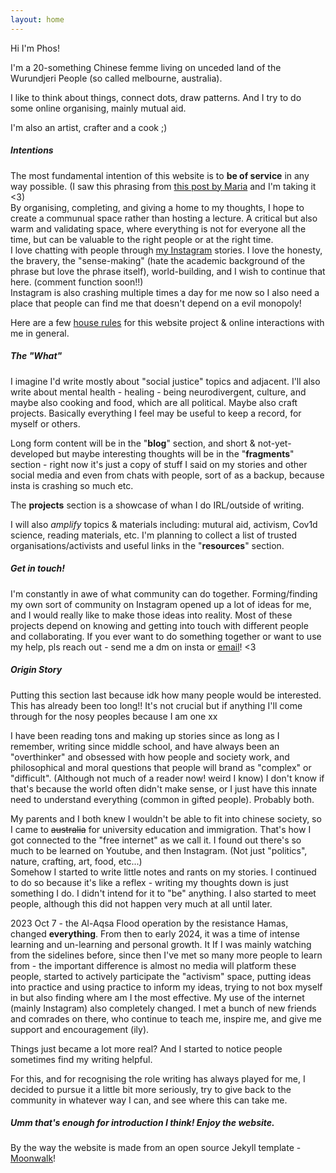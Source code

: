 ```yaml
---
layout: home
---
```


Hi I'm Phos!  

I'm a 20-something Chinese femme living on unceded land of the Wurundjeri People (so called melbourne, australia).  

I like to think about things, connect dots, draw patterns. And I try to do some online organising, mainly mutual aid.

I'm also an artist, crafter and a cook ;)


##### Intentions

The most fundamental intention of this website is to **be of service** in any way possible. (I saw this phrasing from [this post by Maria](https://www.instagram.com/p/C2ag_8kAec7/) and I'm taking it <3)  
By organising, completing, and giving a home to my thoughts, I hope to create a communual space rather than hosting a lecture. A critical but also warm and validating space, where everything is not for everyone all the time, but can be valuable to the right people or at the right time.  
I love chatting with people through [my Instagram](https://www.instagram.com/phomnomnom/) stories. I love the honesty, the bravery, the "sense-making" (hate the academic background of the phrase but love the phrase itself), world-building, and I wish to continue that here. (comment function soon!!)  
Instagram is also crashing multiple times a day for me now so I also need a place that people can find me that doesn't depend on a evil monopoly! 

Here are a few [house rules](https://phosworld.xyz/house-rules) for this website project & online interactions with me in general.  


##### The "What"

I imagine I'd write mostly about "social justice" topics and adjacent. I'll also write about mental health - healing - being neurodivergent, culture, and maybe also cooking and food, which are all political. Maybe also craft projects. Basically everything I feel may be useful to keep a record, for myself or others. 

Long form content will be in the "**blog**" section, and short & not-yet-developed but maybe interesting thoughts will be in the "**fragments**" section - right now it's just a copy of stuff I said on my stories and other social media and even from chats with people, sort of as a backup, because insta is crashing so much etc.  

The **projects** section is a showcase of whan I do IRL/outside of writing.  

I will also *amplify* topics & materials including: mutural aid, activism, Cov1d science, reading materials, etc. I'm planning to collect a list of trusted organisations/activists and useful links in the "**resources**" section.  


##### Get in touch!

I'm constantly in awe of what community can do together. Forming/finding my own sort of community on Instagram opened up a lot of ideas for me, and I would really like to make those ideas into reality. Most of these projects depend on knowing and getting into touch with different people and collaborating. If you ever want to do something together or want to use my help, pls reach out - send me a dm on insta or [email](mailto:contact.phosworld@protonmail.com)! <3


##### Origin Story

Putting this section last because idk how many people would be interested. This has already been too long!! It's not crucial but if anything I'll come through for the nosy peoples because I am one xx

I have been reading tons and making up stories since as long as I remember, writing since middle school, and have always been an "overthinker" and obsessed with how people and society work, and philosophical and moral questions that people will brand as "complex" or "difficult". (Although not much of a reader now! weird I know) I don't know if that's because the world often didn't make sense, or I just have this innate need to understand everything (common in gifted people). Probably both.  

My parents and I both knew I wouldn't be able to fit into chinese society, so I came to ~~australia~~ for university education and immigration. That's how I got connected to the "free internet" as we call it. I found out there's so much to be learned on Youtube, and then Instagram. (Not just "politics", nature, crafting, art, food, etc...)  
Somehow I started to write little notes and rants on my stories. I continued to do so because it's like a reflex - writing my thoughts down is just something I do. I didn't intend for it to "be" anything. I also started to meet people, although this did not happen very much at all until later.  

2023 Oct 7 - the Al-Aqsa Flood operation by the resistance Hamas, changed **everything**. From then to early 2024, it was a time of intense learning and un-learning and personal growth. It 
If I was mainly watching from the sidelines before, since then I've met so many more people to learn from - the important difference is almost no media will platform these people, started to actively participate the "activism" space, putting ideas into practice and using practice to inform my ideas, trying to not box myself in but also finding where am I the most effective. My use of the internet (mainly Instagram) also completely changed. I met a bunch of new friends and comrades on there, who continue to teach me, inspire me, and give me support and encouragement (ily).  

Things just became a lot more real? And I started to notice people sometimes find my writing helpful.

For this, and for recognising the role writing has always played for me, I decided to pursue it a little bit more seriously, try to give back to the community in whatever way I can, and see where this can take me.  



##### Umm that's enough for introduction I think! Enjoy the website.

By the way the website is made from an open source Jekyll template - [Moonwalk](https://github.com/abhinavs/moonwalk)!

